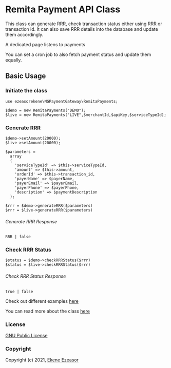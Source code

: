 # Remita Payment API Class
This class can generate RRR, check transaction status either using RRR or transaction id. It can also save RRR details into the database and update them accordingly.

A dedicated page listens to payments

You can set a cron job to also fetch payment status and update them equally.

## Basic Usage
### Initiate the class
```
use ezeasorekene\NGPaymentGateway\RemitaPayments;

$demo = new RemitaPayments("DEMO");
$live = new RemitaPayments("LIVE",$merchantId,$apiKey,$serviceTypeId);
```
### Generate RRR
```
$demo->setAmount(20000);
$live->setAmount(20000);

$parameters =
  array
  (
    'serviceTypeId' => $this->serviceTypeId,
    'amount' => $this->amount,
    'orderId' => $this->transaction_id,
    'payerName' => $payerName,
    'payerEmail' => $payerEmail,
    'payerPhone' => $payerPhone,
    'description' => $paymentDescription
  );

$rrr = $demo->generateRRR($parameters)
$rrr = $live->generateRRR($parameters)
```
###### Generate RRR Response
```
RRR | false
```

### Check RRR Status
```
$status = $demo->checkRRRStatus($rrr)
$status = $live->checkRRRStatus($rrr)
```
###### Check RRR Status Response
```
true | false
```

Check out different examples [here](examples "RemitaPayments API Examples")

You can read more about the class [here](docs/api/index.html "RemitaPayments API Documentation")

### License
[GNU Public License](http://opensource.org/licenses/gpl-license.php)

### Copyright
Copyright (c) 2021, [Ekene Ezeasor](https://github.com/ezeasorekene/remita)
